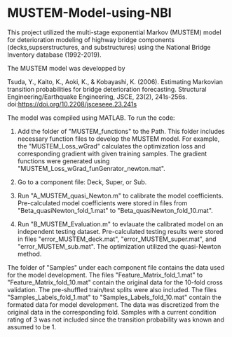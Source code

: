 # MUSTEM-Model-using-NBI
This project utilized the multi-stage exponential Markov (MUSTEM) model for deterioration modeling of highway bridge components (decks,supserstructures, and substructures) using the National Bridge Inventory database (1992-2019).

The MUSTEM model was developped by

Tsuda, Y., Kaito, K., Aoki, K., & Kobayashi, K. (2006). Estimating Markovian transition probabilities for bridge deterioration forecasting. Structural Engineering/Earthquake Engineering, JSCE, 23(2), 241s-256s. doi:https://doi.org/10.2208/jsceseee.23.241s

The model was compiled using MATLAB. To run the code:

1. Add the folder of "MUSTEM_functions" to the Path. This folder includes necessary function files to develop the MUSTEM model. For example, the "MUSTEM_Loss_wGrad" calculates the optimization loss and corresponding gradient with given training samples. The gradient functions were generated using "MUSTEM_Loss_wGrad_funGenrator_newton.mat".

2. Go to a component file: Deck, Super, or Sub.

3. Run "A_MUSTEM_quasi_Newton.m" to calibrate the model coefficients. Pre-calculated model coefficients were stored in files from "Beta_quasiNewton_fold_1.mat" to "Beta_quasiNewton_fold_10.mat".

4. Run "B_MUSTEM_Evaluation.m" to evlauate the calibrated model on an independent testing dataset. Pre-calculated testing results were stored in files "error_MUSTEM_deck.mat", "error_MUSTEM_super.mat", and "error_MUSTEM_sub.mat". The optimization utilized the quasi-Newton method. 


The folder of "Samples" under each component file contains the data used for the model development. The files "Feature_Matrix_fold_1.mat" to "Feature_Matrix_fold_10.mat" contain the original data for the 10-fold cross validation. The pre-shuffled train/test splits were also included. The files "Samples_Labels_fold_1.mat" to "Samples_Labels_fold_10.mat" contain the formated data for model development. The data was discretized from the original data in the corresponding fold. Samples with a current condition rating of 3 was not included since the transition probability was known and assumed to be 1.
